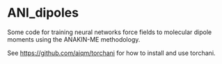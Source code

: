 # ANI_dipoles
Some code for training neural networks force fields to molecular dipole moments using the ANAKIN-ME methodology.

See https://github.com/aiqm/torchani for how to install and use torchani.
